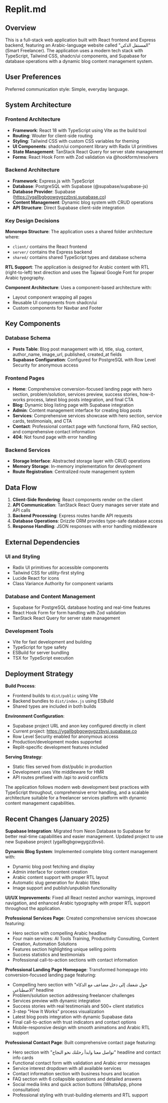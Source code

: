 # Replit.md

## Overview

This is a full-stack web application built with React frontend and Express backend, featuring an Arabic-language website called "المستقل الذكي" (Smart Freelancer). The application uses a modern tech stack with TypeScript, Tailwind CSS, shadcn/ui components, and Supabase for database operations with a dynamic blog content management system.

## User Preferences

Preferred communication style: Simple, everyday language.

## System Architecture

### Frontend Architecture
- **Framework**: React 18 with TypeScript using Vite as the build tool
- **Routing**: Wouter for client-side routing
- **Styling**: Tailwind CSS with custom CSS variables for theming
- **UI Components**: shadcn/ui component library with Radix UI primitives
- **State Management**: TanStack React Query for server state management
- **Forms**: React Hook Form with Zod validation via @hookform/resolvers

### Backend Architecture
- **Framework**: Express.js with TypeScript
- **Database**: PostgreSQL with Supabase (@supabase/supabase-js)
- **Database Provider**: Supabase (https://ygallbgbgowgygzzbvsi.supabase.co)
- **Content Management**: Dynamic blog system with CRUD operations
- **API Structure**: Direct Supabase client-side integration

### Key Design Decisions

**Monorepo Structure**: The application uses a shared folder architecture where:
- `client/` contains the React frontend
- `server/` contains the Express backend  
- `shared/` contains shared TypeScript types and database schema

**RTL Support**: The application is designed for Arabic content with RTL (right-to-left) text direction and uses the Tajawal Google Font for proper Arabic typography.

**Component Architecture**: Uses a component-based architecture with:
- Layout component wrapping all pages
- Reusable UI components from shadcn/ui
- Custom components for Navbar and Footer

## Key Components

### Database Schema
- **Posts Table**: Blog post management with id, title, slug, content, author_name, image_url, published, created_at fields
- **Supabase Configuration**: Configured for PostgreSQL with Row Level Security for anonymous access

### Frontend Pages
- **Home**: Comprehensive conversion-focused landing page with hero section, problem/solution, services preview, success stories, how-it-works process, latest blog posts integration, and final CTA
- **Blog**: Dynamic blog listing page with Supabase integration
- **Admin**: Content management interface for creating blog posts
- **Services**: Comprehensive services showcase with hero section, service cards, testimonials, and CTA
- **Contact**: Professional contact page with functional form, FAQ section, and comprehensive contact information
- **404**: Not found page with error handling

### Backend Services
- **Storage Interface**: Abstracted storage layer with CRUD operations
- **Memory Storage**: In-memory implementation for development
- **Route Registration**: Centralized route management system

## Data Flow

1. **Client-Side Rendering**: React components render on the client
2. **API Communication**: TanStack React Query manages server state and API calls
3. **Backend Processing**: Express routes handle API requests
4. **Database Operations**: Drizzle ORM provides type-safe database access
5. **Response Handling**: JSON responses with error handling middleware

## External Dependencies

### UI and Styling
- Radix UI primitives for accessible components
- Tailwind CSS for utility-first styling
- Lucide React for icons
- Class Variance Authority for component variants

### Database and Content Management
- Supabase for PostgreSQL database hosting and real-time features
- React Hook Form for form handling with Zod validation
- TanStack React Query for server state management

### Development Tools
- Vite for fast development and building
- TypeScript for type safety
- ESBuild for server bundling
- TSX for TypeScript execution

## Deployment Strategy

**Build Process**: 
- Frontend builds to `dist/public` using Vite
- Backend bundles to `dist/index.js` using ESBuild
- Shared types are included in both builds

**Environment Configuration**:
- Supabase project URL and anon key configured directly in client
- Current project: https://ygallbgbgowgygzzbvsi.supabase.co
- Row Level Security enabled for anonymous access
- Production/development modes supported
- Replit-specific development features included

**Serving Strategy**:
- Static files served from dist/public in production
- Development uses Vite middleware for HMR
- API routes prefixed with /api to avoid conflicts

The application follows modern web development best practices with TypeScript throughout, comprehensive error handling, and a scalable architecture suitable for a freelancer services platform with dynamic content management capabilities.

## Recent Changes (January 2025)

**Supabase Integration**: Migrated from Neon Database to Supabase for better real-time capabilities and easier management. Updated project to use new Supabase project (ygallbgbgowgygzzbvsi).

**Dynamic Blog System**: Implemented complete blog content management with:
- Dynamic blog post fetching and display
- Admin interface for content creation
- Arabic content support with proper RTL layout
- Automatic slug generation for Arabic titles
- Image support and publish/unpublish functionality

**UI/UX Improvements**: Fixed all React nested anchor warnings, improved navigation, and enhanced Arabic typography with proper RTL support throughout the application.

**Professional Services Page**: Created comprehensive services showcase featuring:
- Hero section with compelling Arabic headline
- Four main services: AI Tools Training, Productivity Consulting, Content Creation, Automation Solutions
- Features section highlighting unique selling points
- Success statistics and testimonials
- Professional call-to-action sections with contact information

**Professional Landing Page Homepage**: Transformed homepage into conversion-focused landing page featuring:
- Compelling hero section with "حول شغفك إلى دخل مضاعف مع الذكاء الاصطناعي" headline
- Problem/solution section addressing freelancer challenges
- Services preview with dynamic integration
- Success stories with real testimonials and 500+ client statistics
- 3-step "How It Works" process visualization
- Latest blog posts integration with dynamic Supabase data
- Final call-to-action with trust indicators and contact options
- Mobile-responsive design with smooth animations and Arabic RTL support

**Professional Contact Page**: Built comprehensive contact page featuring:
- Hero section with "تواصل معنا وابدأ رحلتك نحو النجاح" headline and contact info cards
- Functional contact form with validation and Arabic error messages
- Service interest dropdown with all available services
- Contact information section with business hours and location
- FAQ section with 6 collapsible questions and detailed answers
- Social media links and quick action buttons (WhatsApp, phone consultation)
- Professional styling with trust-building elements and RTL support

